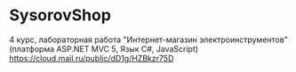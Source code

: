 # SysorovShop
4 курс, лабораторная работа "Интернет-магазин электроинструментов" (платформа ASP.NET MVC 5, Язык С#, JavaScript)
https://cloud.mail.ru/public/dD1g/HZBkzr75D
